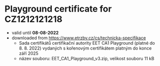 # Playground certificate for CZ1212121218

* valid until **08-08-2022**
* downloaded from https://www.etrzby.cz/cs/technicka-specifikace
    * Sada certifikátů certifikační autority EET CA1 Playground (platné do 8. 8. 2022) vydaných s kořenovým certifikátem platným do konce září 2025
    * název souboru: EET_CA1_Playground_v3.zip, velikost souboru 11 kB

